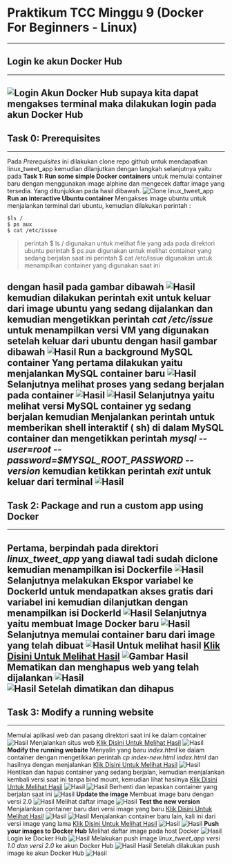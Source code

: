 # Praktikum TCC Minggu 9 (Docker For Beginners - Linux)
-------------------------------------------------------
## Login ke akun Docker Hub
-------------------------------------------------------
![Login Akun Docker Hub](https://github.com/defri-surya/tekn-cloud-computing/blob/master/Minggu-09/Screenshot_0.png)
supaya kita dapat mengakses terminal maka dilakukan login pada akun Docker Hub
-------------------------------------------------------------------------------------
## Task 0: Prerequisites
-------------------------------------------------------------------------------------
Pada *Prerequisites* ini dilakukan clone repo github untuk mendapatkan linux_tweet_app kemudian dilanjutkan dengan langkah selanjutnya yaitu pada **Task 1: Run some simple Docker containers** untuk memulai container baru dengan menggunakan image alphine dan mengecek daftar image yang tersedia.
Yang ditunjukkan pada hasil dibawah.
![Clone linux_tweet_app](https://github.com/defri-surya/tekn-cloud-computing/blob/master/Minggu-09/Screenshot_1.png)
**Run an interactive Ubuntu container**
Mengakses image ubuntu untuk menjalankan terminal dari ubuntu, kemudian dilakukan perintah :
```
$ls /
$ ps aux
$ cat /etc/issue
```
> perintah $ ls / digunakan untuk melihat file yang ada pada direktori ubuntu
> perintah $ ps aux digunakan untuk melihat container yang sedang berjalan saat ini
> perintah $ cat /etc/issue digunakan untuk menampilkan container yang digunakan saat ini

dengan hasil pada gambar dibawah
![Hasil](https://github.com/defri-surya/tekn-cloud-computing/blob/master/Minggu-09/Screenshot_2.png)
kemudian dilakukan perintah exit untuk keluar dari image ubuntu yang sedang dijalankan dan kemudian mengetikkan perintah *cat /etc/issue* untuk menampilkan versi VM yang digunakan setelah keluar dari ubuntu
dengan hasil gambar dibawah
![Hasil](https://github.com/defri-surya/tekn-cloud-computing/blob/master/Minggu-09/Screenshot_3.png)
**Run a background MySQL container**
Yang pertama dilakukan yaitu menjalankan MySQL container baru
![Hasil](https://github.com/defri-surya/tekn-cloud-computing/blob/master/Minggu-09/Screenshot_4.png)
Selanjutnya melihat proses yang sedang berjalan pada container
![Hasil](https://github.com/defri-surya/tekn-cloud-computing/blob/master/Minggu-09/Screenshot_5.png)
![Hasil](https://github.com/defri-surya/tekn-cloud-computing/blob/master/Minggu-09/Screenshot_6.png)
Selanjutnya yaitu melihat versi MySQL container yg sedang berjalan kemudian Menjalankan perintah untuk memberikan shell interaktif ( sh) di dalam MySQL container dan mengetikkan perintah *mysql --user=root --password=$MYSQL_ROOT_PASSWORD --version* kemudian ketikkan perintah *exit* untuk keluar dari terminal
![Hasil](https://github.com/defri-surya/tekn-cloud-computing/blob/master/Minggu-09/Screenshot_7.png)
-------------------------------------------------------------------------------------
## Task 2: Package and run a custom app using Docker
-------------------------------------------------------------------------------------
Pertama, berpindah pada direktori *linux_tweet_app* yang diawal tadi sudah diclone kemudian menampilkan isi Dockerfile
![Hasil](https://github.com/defri-surya/tekn-cloud-computing/blob/master/Minggu-09/Screenshot_8.png)
Selanjutnya melakukan Ekspor variabel ke DockerId untuk mendapatkan akses gratis dari variabel ini kemudian dilanjutkan dengan menampilkan isi DockerId
![Hasil](https://github.com/defri-surya/tekn-cloud-computing/blob/master/Minggu-09/Screenshot_9.png)
Selanjutnya yaitu membuat Image Docker baru
![Hasil](https://github.com/defri-surya/tekn-cloud-computing/blob/master/Minggu-09/Screenshot_10.png)
Selanjutnya memulai container baru dari image yang telah dibuat
![Hasil](https://github.com/defri-surya/tekn-cloud-computing/blob/master/Minggu-09/Screenshot_11.png)
Untuk melihat hasil [Klik Disini Untuk Melihat Hasil](ip172-18-0-74-bqcjndaosm4g00f4due0-80.direct.labs.play-with-docker.com)
![Gambar Hasil](https://github.com/defri-surya/tekn-cloud-computing/blob/master/Minggu-09/Screenshot_12.png)
Mematikan dan menghapus web yang telah dijalankan
![Hasil](https://github.com/defri-surya/tekn-cloud-computing/blob/master/Minggu-09/Screenshot_13.png)
![Hasil Setelah dimatikan dan dihapus](https://github.com/defri-surya/tekn-cloud-computing/blob/master/Minggu-09/Screenshot_14.png)
-------------------------------------------------------------------------------------
## Task 3: Modify a running website
-------------------------------------------------------------------------------------
Memulai aplikasi web dan pasang direktori saat ini ke dalam container
![Hasil](https://github.com/defri-surya/tekn-cloud-computing/blob/master/Minggu-09/Screenshot_15.png)
Menjalankan situs web [Klik Disini Untuk Melihat Hasil](ip172-18-0-74-bqcjndaosm4g00f4due0-80.direct.labs.play-with-docker.com)
![Hasil](https://github.com/defri-surya/tekn-cloud-computing/blob/master/Minggu-09/Screenshot_16.png)
**Modify the running website**
Menyalin yang baru *index.html* ke dalam container dengan mengetikkan perintah *cp index-new.html index.html* dan hasilnya dengan menjalankan [Klik Disini Untuk Melihat Hasil](ip172-18-0-74-bqcjndaosm4g00f4due0-80.direct.labs.play-with-docker.com)
![Hasil](https://github.com/defri-surya/tekn-cloud-computing/blob/master/Minggu-09/Screenshot_17.png)
Hentikan dan hapus container yang sedang berjalan, kemudian menjalankan kembali versi saat ini tanpa bind mount, kemudian lihat hasilnya [Klik Disini Untuk Melihat Hasil](ip172-18-0-74-bqcjndaosm4g00f4due0-80.direct.labs.play-with-docker.com)
![Hasil](https://github.com/defri-surya/tekn-cloud-computing/blob/master/Minggu-09/Screenshot_18.png)
![Hasil](https://github.com/defri-surya/tekn-cloud-computing/blob/master/Minggu-09/Screenshot_19.png)
Berhenti dan lepaskan container yang berjalan saat ini
![Hasil](https://github.com/defri-surya/tekn-cloud-computing/blob/master/Minggu-09/Screenshot_20.png)
**Update the image**
Membuat image baru dengan versi 2.0
![Hasil](https://github.com/defri-surya/tekn-cloud-computing/blob/master/Minggu-09/Screenshot_21.png)
Melihat daftar image
![Hasil](https://github.com/defri-surya/tekn-cloud-computing/blob/master/Minggu-09/Screenshot_22.png)
**Test the new version**
Menjalankan container baru dari versi image yang baru [Klik Disini Untuk Melihat Hasil](ip172-18-0-74-bqcjndaosm4g00f4due0-80.direct.labs.play-with-docker.com)
![Hasil](https://github.com/defri-surya/tekn-cloud-computing/blob/master/Minggu-09/Screenshot_23.png)
![Hasil](https://github.com/defri-surya/tekn-cloud-computing/blob/master/Minggu-09/Screenshot_24.png)
Menjalankan container baru lain, kali ini dari versi image yang lama
[Klik Disini Untuk Melihat Hasil](ip172-18-0-74-bqcjndaosm4g00f4due0-80.direct.labs.play-with-docker.com)
![Hasil](https://github.com/defri-surya/tekn-cloud-computing/blob/master/Minggu-09/Screenshot_25.png)
![Hasil](https://github.com/defri-surya/tekn-cloud-computing/blob/master/Minggu-09/Screenshot_26.png)
**Push your images to Docker Hub**
Melihat daftar image pada host Docker
![Hasil](https://github.com/defri-surya/tekn-cloud-computing/blob/master/Minggu-09/Screenshot_27.png)
Login ke Docker Hub
![Hasil](https://github.com/defri-surya/tekn-cloud-computing/blob/master/Minggu-09/Screenshot_28.png)
Melakukan push image *linux_tweet_app versi 1.0 dan versi 2.0* ke akun Docker Hub
![Hasil](https://github.com/defri-surya/tekn-cloud-computing/blob/master/Minggu-09/Screenshot_29.png)
Hasil Setelah dilakukan push image ke akun Docker Hub
![Hasil](https://github.com/defri-surya/tekn-cloud-computing/blob/master/Minggu-09/Screenshot_30.png)